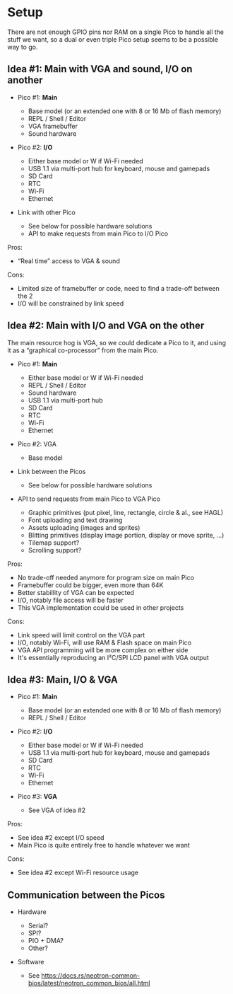 # Setup

There are not enough GPIO pins nor RAM on a single Pico to handle all the stuff we want, so a dual or even triple Pico setup seems to be a possible way to go.

## Idea #1: Main with VGA and sound, I/O on another

- Pico #1: __Main__
  - Base model (or an extended one with 8 or 16 Mb of flash memory)
  - REPL / Shell / Editor
  - VGA framebuffer
  - Sound hardware

- Pico #2: __I/O__
  - Either base model or W if Wi-Fi needed
  - USB 1.1 via multi-port hub for keyboard, mouse and gamepads
  - SD Card
  - RTC
  - Wi-Fi
  - Ethernet

- Link with other Pico
  - See below for possible hardware solutions
  - API to make requests from main Pico to I/O Pico

Pros:

- “Real time” access to VGA & sound

Cons:

- Limited size of framebuffer or code, need to find a trade-off between the 2
- I/O will be constrained by link speed

## Idea #2: Main with I/O and VGA on the other

The main resource hog is VGA, so we could dedicate a Pico to it, and using it as a “graphical co-processor” from the main Pico.

- Pico #1: __Main__
  - Either base model or W if Wi-Fi needed
  - REPL / Shell / Editor
  - Sound hardware
  - USB 1.1 via multi-port hub
  - SD Card
  - RTC
  - Wi-Fi
  - Ethernet

- Pico #2: VGA
  - Base model

- Link between the Picos
  - See below for possible hardware solutions

- API to send requests from main Pico to VGA Pico
  - Graphic primitives (put pixel, line, rectangle, circle & al., see HAGL)
  - Font uploading and text drawing
  - Assets uploading (images and sprites)
  - Blitting primitives (display image portion, display or move sprite, ...)
  - Tilemap support?
  - Scrolling support?

Pros:

- No trade-off needed anymore for program size on main Pico
- Framebuffer could be bigger, even more than 64K
- Better stabillity of VGA can be expected
- I/O, notably file access will be faster
- This VGA implementation could be used in other projects

Cons:

- Link speed will limit control on the VGA part
- I/O, notably Wi-Fi, will use RAM & Flash space on main Pico
- VGA API programming will be more complex on either side
- It's essentially reproducing an I²C/SPI LCD panel with VGA output

## Idea #3: Main, I/O & VGA

- Pico #1: __Main__
  - Base model (or an extended one with 8 or 16 Mb of flash memory)
  - REPL / Shell / Editor

- Pico #2: __I/O__
  - Either base model or W if Wi-Fi needed
  - USB 1.1 via multi-port hub for keyboard, mouse and gamepads
  - SD Card
  - RTC
  - Wi-Fi
  - Ethernet

- Pico #3: __VGA__
  - See VGA of idea #2

Pros:

- See idea #2 except I/O speed
- Main Pico is quite entirely free to handle whatever we want

Cons:

- See idea #2 except Wi-Fi resource usage

## Communication between the Picos

- Hardware
  - Serial?
  - SPI?
  - PIO + DMA?
  - Other?

- Software
  - See <https://docs.rs/neotron-common-bios/latest/neotron_common_bios/all.html>